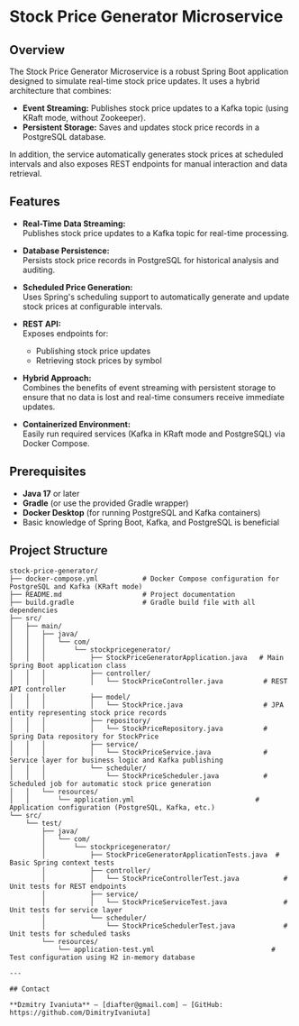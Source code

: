 # Stock Price Generator Microservice

## Overview

The Stock Price Generator Microservice is a robust Spring Boot application designed to simulate real-time stock price updates. It uses a hybrid architecture that combines:
- **Event Streaming:** Publishes stock price updates to a Kafka topic (using KRaft mode, without Zookeeper).
- **Persistent Storage:** Saves and updates stock price records in a PostgreSQL database.

In addition, the service automatically generates stock prices at scheduled intervals and also exposes REST endpoints for manual interaction and data retrieval.

## Features

- **Real-Time Data Streaming:**  
  Publishes stock price updates to a Kafka topic for real-time processing.

- **Database Persistence:**  
  Persists stock price records in PostgreSQL for historical analysis and auditing.

- **Scheduled Price Generation:**  
  Uses Spring's scheduling support to automatically generate and update stock prices at configurable intervals.

- **REST API:**  
  Exposes endpoints for:
  - Publishing stock price updates
  - Retrieving stock prices by symbol

- **Hybrid Approach:**  
  Combines the benefits of event streaming with persistent storage to ensure that no data is lost and real-time consumers receive immediate updates.

- **Containerized Environment:**  
  Easily run required services (Kafka in KRaft mode and PostgreSQL) via Docker Compose.

## Prerequisites

- **Java 17** or later
- **Gradle** (or use the provided Gradle wrapper)
- **Docker Desktop** (for running PostgreSQL and Kafka containers)
- Basic knowledge of Spring Boot, Kafka, and PostgreSQL is beneficial

## Project Structure

```plaintext
stock-price-generator/
├── docker-compose.yml           # Docker Compose configuration for PostgreSQL and Kafka (KRaft mode)
├── README.md                    # Project documentation
├── build.gradle                 # Gradle build file with all dependencies
├── src/
│   ├── main/
│   │   ├── java/
│   │   │   └── com/
│   │   │       └── stockpricegenerator/
│   │   │           ├── StockPriceGeneratorApplication.java   # Main Spring Boot application class
│   │   │           ├── controller/
│   │   │           │   └── StockPriceController.java          # REST API controller
│   │   │           ├── model/
│   │   │           │   └── StockPrice.java                    # JPA entity representing stock price records
│   │   │           ├── repository/
│   │   │           │   └── StockPriceRepository.java          # Spring Data repository for StockPrice
│   │   │           ├── service/
│   │   │           │   └── StockPriceService.java             # Service layer for business logic and Kafka publishing
│   │   │           └── scheduler/
│   │   │               └── StockPriceScheduler.java           # Scheduled job for automatic stock price generation
│   │   └── resources/
│   │       └── application.yml                              # Application configuration (PostgreSQL, Kafka, etc.)
└── src/
    └── test/
        ├── java/
        │   └── com/
        │       └── stockpricegenerator/
        │           ├── StockPriceGeneratorApplicationTests.java  # Basic Spring context tests
        │           ├── controller/
        │           │   └── StockPriceControllerTest.java           # Unit tests for REST endpoints
        │           ├── service/
        │           │   └── StockPriceServiceTest.java              # Unit tests for service layer
        │           └── scheduler/
        │               └── StockPriceSchedulerTest.java            # Unit tests for scheduled tasks
        └── resources/
            └── application-test.yml                             # Test configuration using H2 in-memory database

---

## Contact

**Dzmitry Ivaniuta** — [diafter@gmail.com] — [GitHub: https://github.com/DimitryIvaniuta]
